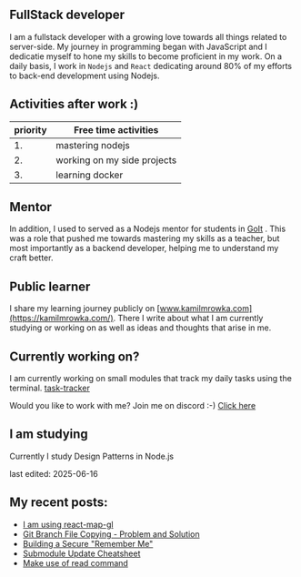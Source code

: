 ## FullStack developer
I am a fullstack developer with a growing love towards all things related to server-side. My journey in programming began with JavaScript and I dedicatie myself to hone my skills to become proficient in my work.
On a daily basis, I work in `Nodejs` and `React` dedicating around 80% of my efforts to back-end development using Nodejs.

## Activities after work  :)

| priority | Free time activities        |
| -------- | --------------------------- |
| 1.       | mastering nodejs            |
| 2.       | working on my side projects |
| 3.       | learning docker |

## Mentor
In addition, I used to served as a Nodejs mentor for students in [GoIt](https://goit.global/) . This was a role that pushed me towards mastering my skills as a teacher, but most importantly as a backend developer, helping me to understand my craft better.

## Public learner
I share my learning journey publicly on [www.kamilmrowka.com](https://kamilmrowka.com/). There I write about what I am currently studying or working on as well as ideas and thoughts that arise in me.

## Currently working on?
I am currently working on small modules that track my daily tasks using the terminal.
[task-tracker](https://github.com/KamilMr/task-tracker)

Would you like to work with me? Join me on discord :-)
[Click here](https://discord.gg/Rk3hME8rfq)

## I am studying
Currently I study Design Patterns in Node.js

last edited: 2025-06-16

## My recent posts:
<!-- BLOG-POST-LIST:START -->
- [I am using react-map-gl](https://kamilmrowka.com/posts/i-am-using-react-map-gl)
- [Git Branch File Copying - Problem and Solution](https://kamilmrowka.com/posts/git-branch-file-copying-learned)
- [Building a Secure &quot;Remember Me&quot;](https://kamilmrowka.com/posts/remember-me)
- [Submodule Update Cheatsheet](https://kamilmrowka.com/posts/update-repo-submodule)
- [Make use of read command](https://kamilmrowka.com/posts/make-use-of-read)
<!-- BLOG-POST-LIST:END -->
